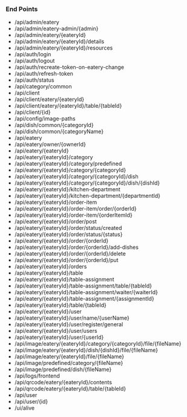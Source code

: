 ### End Points
* /api/admin/eatery
* /api/admin/eatery-admin/{admin}
* /api/admin/eatery/{eateryId}
* /api/admin/eatery/{eateryId}/details
* /api/admin/eatery/{eateryId}/resources
* /api/auth/login
* /api/auth/logout
* /api/auth/recreate-token-on-eatery-change
* /api/auth/refresh-token
* /api/auth/status
* /api/category/common
* /api/client
* /api/client/eatery/{eateryId}
* /api/client/eatery/{eateryId}/table/{tableId}
* /api/client/{id}
* /api/config/image-paths
* /api/dish/common/{categoryId}
* /api/dish/common/{categoryName}
* /api/eatery
* /api/eatery/owner/{ownerId}
* /api/eatery/{eateryId}
* /api/eatery/{eateryId}/category
* /api/eatery/{eateryId}/category/predefined
* /api/eatery/{eateryId}/category/{categoryId}
* /api/eatery/{eateryId}/category/{categoryId}/dish
* /api/eatery/{eateryId}/category/{categoryId}/dish/{dishId}
* /api/eatery/{eateryId}/kitchen-department
* /api/eatery/{eateryId}/kitchen-department/{departmentId}
* /api/eatery/{eateryId}/order-item
* /api/eatery/{eateryId}/order-item/order/{orderId}
* /api/eatery/{eateryId}/order-item/{orderItemId}
* /api/eatery/{eateryId}/order/post
* /api/eatery/{eateryId}/order/status/created
* /api/eatery/{eateryId}/order/status/{status}
* /api/eatery/{eateryId}/order/{orderId}
* /api/eatery/{eateryId}/order/{orderId}/add-dishes
* /api/eatery/{eateryId}/order/{orderId}/delete
* /api/eatery/{eateryId}/order/{orderId}/put
* /api/eatery/{eateryId}/orders
* /api/eatery/{eateryId}/table
* /api/eatery/{eateryId}/table-assignment
* /api/eatery/{eateryId}/table-assignment/table/{tableId}
* /api/eatery/{eateryId}/table-assignment/waiter/{waiterId}
* /api/eatery/{eateryId}/table-assignment/{assignmentId}
* /api/eatery/{eateryId}/table/{tableId}
* /api/eatery/{eateryId}/user
* /api/eatery/{eateryId}/user/name/{userName}
* /api/eatery/{eateryId}/user/register/general
* /api/eatery/{eateryId}/user/users
* /api/eatery/{eateryId}/user/{userId}
* /api/image/eatery/{eateryId}/category/{categoryId}/file/{fileName}
* /api/image/eatery/{eateryId}/dish/{dishId}/file/{fileName}
* /api/image/eatery/{eateryId}/file/{fileName}
* /api/image/predefined/category/{fileName}
* /api/image/predefined/dish/{fileName}
* /api/logs/frontend
* /api/qrcode/eatery/{eateryId}/contents
* /api/qrcode/eatery/{eateryId}/table/{tableId}
* /api/user
* /api/user/{id}
* /ui/alive
